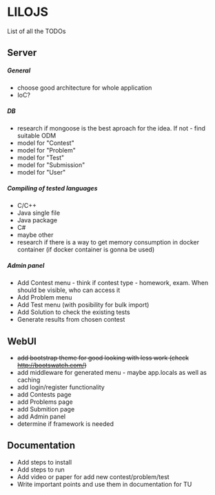 # LILOJS

List of all the TODOs

## Server

##### General
- choose good architecture for whole application
- IoC?

##### DB

- research if mongoose is the best aproach for the idea. If not - find suitable ODM
- model for "Contest"
- model for "Problem"
- model for "Test"
- model for "Submission"
- model for "User"

##### Compiling of tested languages

- C/C++
- Java single file
- Java package
- C#
- maybe other
- research if there is a way to get memory consumption in docker container (if docker container is gonna be used)

##### Admin panel

- Add Contest menu - think if contest type - homework, exam. When should be visible, who can access it
- Add Problem menu
- Add Test menu (with posibility for bulk import)
- Add Solution to check the existing tests
- Generate results from chosen contest

## WebUI

- ~~add bootstrap theme for good looking with less work (check http://bootswatch.com/)~~
- add middleware for generated menu - maybe app.locals as well as caching
- add login/register functionality
- add Contests page
- add Problems page
- add Submition page
- add Admin panel
- determine if framework is needed


## Documentation

- Add steps to install
- Add steps to run
- Add video or paper for add new contest/problem/test
- Write important points and use them in documentation for TU